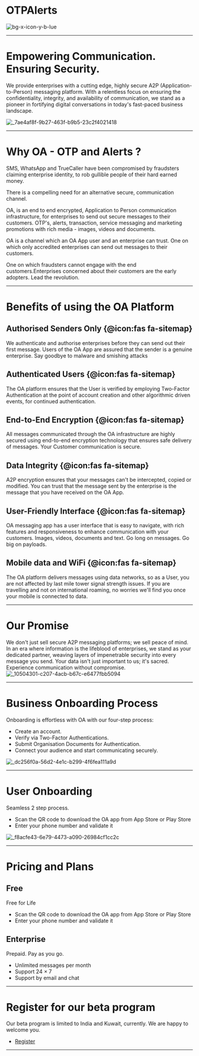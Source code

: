 

# OTPAlerts
![bg-x-icon-y-b-lue](https://github.com/notiphyapp/wwd/assets/5462166/ef3bd7fe-d759-4a29-8875-34184cef08b9)

--------------------------------------------------------------
# Empowering Communication. Ensuring Security.

We provide enterprises with a cutting edge, highly secure A2P (Application-to-Person) messaging platform. With a relentless focus on ensuring the confidentiality, integrity, and availability of communication, we stand as a pioneer in fortifying digital conversations in today's fast-paced business landscape.

![_7ae4af8f-9b27-463f-b9b5-23c2f4021418](https://github.com/notiphyapp/wwd/assets/5462166/df6c18fa-0042-4510-9ab1-b5cac66893c4)

--------------------------------------------------------------
# Why OA - OTP and Alerts ?

SMS, WhatsApp and TrueCaller have been compromised by fraudsters claiming enterprise identity, to rob gullible people of their hard earned money.

There is a compelling need for an alternative secure, communication channel.

OA, is an end to end encrypted, Application to Person communication infrastructure, for enterprises to send out secure messages to their customers. OTP's, alerts, transaction, service messaging and marketing promotions with rich media - images, videos and documents.

OA is a channel which an OA App user and an enterprise can trust. One on which only accredited enterprises can send out messages to their customers. 

One on which fraudsters cannot engage with the end customers.Enterprises concerned about their customers are the early adopters. Lead the revolution.

--------------------------------------------------------------
# Benefits of using the OA Platform

## Authorised Senders Only  {@icon:fas fa-sitemap} 
We authenticate and authorise enterprises before they can send out their first message. Users of the OA App are assured that the sender is a genuine enterprise. Say goodbye to malware and smishing attacks

## Authenticated Users {@icon:fas fa-sitemap} 
The OA platform ensures that the User is verified by employing Two-Factor Authentication at the point of account creation and other algorithmic driven events, for continued authentication.

## End-to-End Encryption {@icon:fas fa-sitemap} 
All messages communicated through the OA infrastructure are highly secured using end-to-end encryption technology that ensures safe delivery of messages. Your Customer communication is secure.

## Data Integrity {@icon:fas fa-sitemap} 
A2P encryption ensures that your messages can't be intercepted, copied or modified. You can trust that the message sent by the enterprise is the message that you have received on the OA App.

## User-Friendly Interface {@icon:fas fa-sitemap} 
OA messaging app has a user interface that is easy to navigate, with rich features and responsiveness to enhance communication with your customers. Images, videos, documents and text. Go long on messages. Go big on payloads.

## Mobile data and WiFi {@icon:fas fa-sitemap} 
The OA platform delivers messages using data networks, so as a User, you are not affected by last mile tower signal strength issues. If you are travelling and not on international roaming, no worries we'll find you once your mobile is connected to data.

--------------------------------------------------------------

# Our Promise
We don't just sell secure A2P messaging platforms; we sell peace of mind. In an era where information is the lifeblood of enterprises, we stand as your dedicated partner, weaving layers of impenetrable security into every message you send. Your data isn't just important to us; it's sacred. Experience communication without compromise.
![_10504301-c207-4acb-b67c-e6477fbb5094](https://github.com/notiphyapp/wwd/assets/5462166/e5b9cd9e-5ebc-4b56-8cd3-c005786c6a8d)

--------------------------------------------------------------
# Business Onboarding Process
Onboarding is effortless with OA with our four-step process:
- Create an account.
- Verify via Two-Factor Authentications.
- Submit Organisation Documents for Authentication.
- Connect your audience and start communicating securely.

![_dc256f0a-56d2-4e1c-b299-4f6fea111a9d](https://github.com/notiphyapp/wwd/assets/5462166/7c38aa46-38bd-4954-ae30-14feddccf049)

--------------------------------------------------------------
# User Onboarding
Seamless 2 step process.
- Scan the QR code to download the OA app from App Store or Play Store
- Enter your phone number and validate it

![_f8acfe43-6e79-4473-a090-26984cf1cc2c](https://github.com/notiphyapp/wwd/assets/5462166/370a4b34-412f-403d-bbcc-4fa3265a4aa7)

--------------------------------------------------------------
# Pricing and Plans
## Free
Free for Life
- Scan the QR code to download the OA app from App Store or Play Store
- Enter your phone number and validate it

## Enterprise
Prepaid. Pay as you go.
- Unlimited messages per month
- Support 24 × 7 
- Support by email and chat

--------------------------------------------------------------
# Register for our beta program
Our beta program is limited to India and Kuwait, currently. We are happy to welcome you.
- [Register](https://app.otpalerts.com/contak/panel/auth/register)

--------------------------------------------------------------
